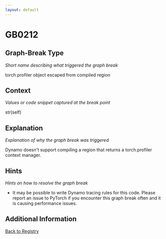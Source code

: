 ```yaml
---
layout: default
---
```

# GB0212

## Graph-Break Type
*Short name describing what triggered the graph break*

torch.profiler object escaped from compiled region

## Context
*Values or code snippet captured at the break point*

str(self)

## Explanation
*Explanation of why the graph break was triggered*

Dynamo doesn't support compiling a region that returns a torch.profiler context manager.

## Hints
*Hints on how to resolve the graph break*

- It may be possible to write Dynamo tracing rules for this code. Please report an issue to PyTorch if you encounter this graph break often and it is causing performance issues.


## Additional Information

<!-- ADDITIONAL INFORMATION START - Add custom information below this line -->

<!-- ADDITIONAL INFORMATION END -->

[Back to Registry](../index.html)
